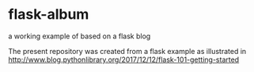 # flask-album
a working example of based on a flask blog

The present repository was created from a flask example as illustrated in 
http://www.blog.pythonlibrary.org/2017/12/12/flask-101-getting-started

